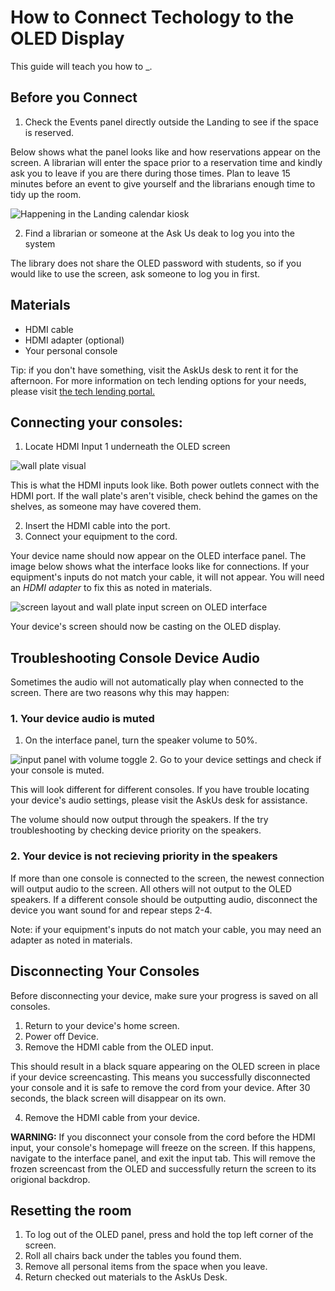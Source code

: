 # How to Connect Techology to the OLED Display

This guide will teach you how to _. 
## Before you Connect

1. Check the Events panel directly outside the Landing to see if the space is reserved.

Below shows what the panel looks like and how reservations appear on the screen. A librarian will enter the space prior to a reservation time and kindly ask you to leave if you are there during those times. Plan to leave 15 minutes before an event to give yourself and the librarians enough time to tidy up the room. 

![Happening in the Landing calendar kiosk](https://file+.vscode-resource.vscode-cdn.net/Users/madelynkenney/Desktop/ENG%20517/512%20procedure%20copy/Procedure/kenneym/assets/images/IMG_0755.JPG?version%3D1758680940060)

2. Find a librarian or someone at the Ask Us deak to log you into the system

The library does not share the OLED password with students, so if you would like to use the screen, ask someone to log you in first. 

## Materials
* HDMI cable
* HDMI adapter (optional)
* Your personal console

Tip: if you don't have something, visit the AskUs desk to rent it for the afternoon. For more information on tech lending options for your needs, please visit [the tech lending portal.](https://www.lib.ncsu.edu/devices)
## Connecting your consoles: 

1. Locate HDMI Input 1 underneath the OLED screen

![wall plate visual](https://file+.vscode-resource.vscode-cdn.net/Users/madelynkenney/Desktop/ENG%20517/512%20procedure%20copy/Procedure/kenneym/assets/images/IMG_0761.JPG?version%3D1758680994901)

This is what the HDMI inputs look like. Both power outlets connect with the HDMI port. If the wall plate's aren't visible, check behind the games on the shelves, as someone may have covered them. 

2. Insert the HDMI cable into the port.
3. Connect your equipment to the cord.

Your device name should now appear on the OLED interface panel. The image below shows what the interface looks like for connections. If your equipment's inputs do not match your cable, it will not appear. You will need an *HDMI adapter* to fix this as noted in materials.

![screen layout and wall plate input screen on OLED interface](https://file+.vscode-resource.vscode-cdn.net/Users/madelynkenney/Desktop/ENG%20517/512%20procedure%20copy/Procedure/kenneym/assets/images/JPG%20of%20Images%20in%20Landing/Selecting%202%20sources.jpg?version%3D1758680810156)

Your device's screen should now be casting on the OLED display. 

## Troubleshooting Console Device Audio
Sometimes the audio will not automatically play when connected to the screen. There are two reasons why this may happen: 

### 1. Your device audio is muted

1. On the interface panel, turn the speaker volume to 50%.

![input panel with volume toggle](https://file%2B.vscode-resource.vscode-cdn.net/Users/madelynkenney/Desktop/ENG%20517/512%20procedure%20copy/Procedure/kenneym/assets/images/JPG%20of%20Images%20in%20Landing/Input%20Page.jpg?version%3D1758681165484)
2. Go to your device settings and check if your console is muted. 

This will look different for different consoles. If you have trouble locating your device's audio settings, please visit the AskUs desk for assistance.

The volume should now output through the speakers. If the try troubleshooting by checking device priority on the speakers. 

### 2. Your device is not recieving priority in the speakers 

If more than one console is connected to the screen, the newest connection will output audio to the screen. All others will not output to the OLED speakers. If a different console should be outputting audio, disconnect the device you want sound for and repear steps 2-4.

Note: if your equipment's inputs do not match your cable, you may need an adapter as noted in materials.

## Disconnecting Your Consoles
Before disconnecting your device, make sure your progress is saved on all consoles. 

1. Return to your device's home screen.
2. Power off Device.
3. Remove the HDMI cable from the OLED input.

This should result in a black square appearing on the OLED screen in place if your device screencasting. This means you successfully disconnected your console and it is safe to remove the cord from your device. After 30 seconds, the black screen will disappear on its own. 

4. Remove the HDMI cable from your device.


 **WARNING:** If you disconnect your console from the cord before the HDMI input, your console's homepage will freeze on the screen. If this happens, navigate to the interface panel, and exit the input tab. This will remove the frozen screencast from the OLED and successfully return the screen to its origional backdrop. 



## Resetting the room
1. To log out of the OLED panel, press and hold the top left corner of the screen. 
2. Roll all chairs back under the tables you found them. 
3. Remove all personal items from the space when you leave. 
4. Return checked out materials to the AskUs Desk.